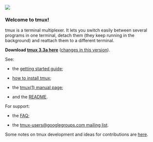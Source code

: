 ![](https://github.com/tmux/tmux/blob/master/logo/tmux-logo-medium.png?raw=true)

### Welcome to tmux!

tmux is a terminal multiplexer. It lets you switch easily between several
programs in one terminal, detach them (they keep running in the background) and
reattach them to a different terminal.

**Download [tmux 3.3a here](https://github.com/tmux/tmux/releases/download/3.3a/tmux-3.3a.tar.gz)**
([changes in this version](https://raw.githubusercontent.com/tmux/tmux/3.3a/CHANGES)).

See:

* the [getting started guide](Getting-Started);

* [how to install tmux](Installing);

* the [tmux(1) manual page](http://man.openbsd.org/OpenBSD-current/man1/tmux.1);

* and the [README](https://github.com/tmux/tmux/blob/master/.github/README.md).

For support:

* the [FAQ](FAQ);

* the [tmux-users@googlegroups.com mailing list](mailto:tmux-users@googlegroups.com).

Some notes on tmux development and ideas for contributions are [here](Contributing).
